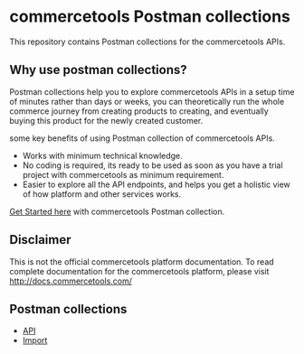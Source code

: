 # commercetools Postman collections

This repository contains Postman collections for the commercetools APIs.

## Why use postman collections?

Postman collections help you to explore commercetools APIs in a setup time of minutes rather than days or weeks, you can theoretically run the whole commerce journey from creating products to creating, and eventually buying this product for the newly created customer.

some key benefits of using Postman collection of commercetools APIs.
* Works with minimum technical knowledge.
* No coding is required, its ready to be used as soon as you have a trial project with commercetools as minimum requirement.
* Easier to explore all the API endpoints, and helps you get a holistic view of how platform and other services works.

[Get Started here](GettingStarted.md) with commercetools Postman collection.

## Disclaimer

This is not the official commercetools platform documentation. To read complete documentation for the commercetools platform, please visit http://docs.commercetools.com/

## Postman collections 

* [API](api/)
* [Import](import/)

